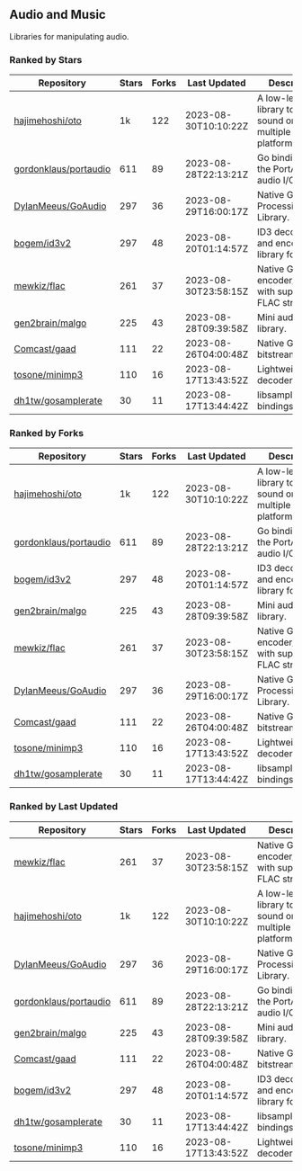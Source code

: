 ## Audio and Music

Libraries for manipulating audio.

### Ranked by Stars

| Repository | Stars | Forks | Last Updated | Description | 
|------------|-------|-------|--------------|-------------|
| [hajimehoshi/oto](https://github.com/hajimehoshi/oto) | 1k | 122 | 2023-08-30T10:10:22Z |  A low-level library to play sound on multiple platforms. |
| [gordonklaus/portaudio](https://github.com/gordonklaus/portaudio) | 611 | 89 | 2023-08-28T22:13:21Z |  Go bindings for the PortAudio audio I/O library. |
| [DylanMeeus/GoAudio](https://github.com/DylanMeeus/GoAudio) | 297 | 36 | 2023-08-29T16:00:17Z |  Native Go Audio Processing Library. |
| [bogem/id3v2](https://github.com/bogem/id3v2) | 297 | 48 | 2023-08-20T01:14:57Z |  ID3 decoding and encoding library for Go. |
| [mewkiz/flac](https://github.com/mewkiz/flac) | 261 | 37 | 2023-08-30T23:58:15Z |  Native Go FLAC encoder/decoder with support for FLAC streams. |
| [gen2brain/malgo](https://github.com/gen2brain/malgo) | 225 | 43 | 2023-08-28T09:39:58Z |  Mini audio library. |
| [Comcast/gaad](https://github.com/Comcast/gaad) | 111 | 22 | 2023-08-26T04:00:48Z |  Native Go AAC bitstream parser. |
| [tosone/minimp3](https://github.com/tosone/minimp3) | 110 | 16 | 2023-08-17T13:43:52Z |  Lightweight MP3 decoder library. |
| [dh1tw/gosamplerate](https://github.com/dh1tw/gosamplerate) | 30 | 11 | 2023-08-17T13:44:42Z |  libsamplerate bindings for go. |

### Ranked by Forks

| Repository | Stars | Forks | Last Updated | Description | 
|------------|-------|-------|--------------|-------------|
| [hajimehoshi/oto](https://github.com/hajimehoshi/oto) | 1k | 122 | 2023-08-30T10:10:22Z |  A low-level library to play sound on multiple platforms. |
| [gordonklaus/portaudio](https://github.com/gordonklaus/portaudio) | 611 | 89 | 2023-08-28T22:13:21Z |  Go bindings for the PortAudio audio I/O library. |
| [bogem/id3v2](https://github.com/bogem/id3v2) | 297 | 48 | 2023-08-20T01:14:57Z |  ID3 decoding and encoding library for Go. |
| [gen2brain/malgo](https://github.com/gen2brain/malgo) | 225 | 43 | 2023-08-28T09:39:58Z |  Mini audio library. |
| [mewkiz/flac](https://github.com/mewkiz/flac) | 261 | 37 | 2023-08-30T23:58:15Z |  Native Go FLAC encoder/decoder with support for FLAC streams. |
| [DylanMeeus/GoAudio](https://github.com/DylanMeeus/GoAudio) | 297 | 36 | 2023-08-29T16:00:17Z |  Native Go Audio Processing Library. |
| [Comcast/gaad](https://github.com/Comcast/gaad) | 111 | 22 | 2023-08-26T04:00:48Z |  Native Go AAC bitstream parser. |
| [tosone/minimp3](https://github.com/tosone/minimp3) | 110 | 16 | 2023-08-17T13:43:52Z |  Lightweight MP3 decoder library. |
| [dh1tw/gosamplerate](https://github.com/dh1tw/gosamplerate) | 30 | 11 | 2023-08-17T13:44:42Z |  libsamplerate bindings for go. |

### Ranked by Last Updated

| Repository | Stars | Forks | Last Updated | Description | 
|------------|-------|-------|--------------|-------------|
| [mewkiz/flac](https://github.com/mewkiz/flac) | 261 | 37 | 2023-08-30T23:58:15Z |  Native Go FLAC encoder/decoder with support for FLAC streams. |
| [hajimehoshi/oto](https://github.com/hajimehoshi/oto) | 1k | 122 | 2023-08-30T10:10:22Z |  A low-level library to play sound on multiple platforms. |
| [DylanMeeus/GoAudio](https://github.com/DylanMeeus/GoAudio) | 297 | 36 | 2023-08-29T16:00:17Z |  Native Go Audio Processing Library. |
| [gordonklaus/portaudio](https://github.com/gordonklaus/portaudio) | 611 | 89 | 2023-08-28T22:13:21Z |  Go bindings for the PortAudio audio I/O library. |
| [gen2brain/malgo](https://github.com/gen2brain/malgo) | 225 | 43 | 2023-08-28T09:39:58Z |  Mini audio library. |
| [Comcast/gaad](https://github.com/Comcast/gaad) | 111 | 22 | 2023-08-26T04:00:48Z |  Native Go AAC bitstream parser. |
| [bogem/id3v2](https://github.com/bogem/id3v2) | 297 | 48 | 2023-08-20T01:14:57Z |  ID3 decoding and encoding library for Go. |
| [dh1tw/gosamplerate](https://github.com/dh1tw/gosamplerate) | 30 | 11 | 2023-08-17T13:44:42Z |  libsamplerate bindings for go. |
| [tosone/minimp3](https://github.com/tosone/minimp3) | 110 | 16 | 2023-08-17T13:43:52Z |  Lightweight MP3 decoder library. |

